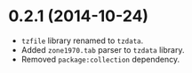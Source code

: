 # 0.2.1 (2014-10-24)

- `tzfile` library renamed to `tzdata`.
- Added `zone1970.tab` parser to `tzdata` library.
- Removed `package:collection` dependency.